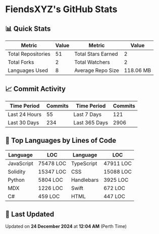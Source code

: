 # FiendsXYZ's GitHub Stats

## 📊 Quick Stats

| Metric               | Value       | Metric               | Value       |
|----------------------|-------------|----------------------|-------------|
| Total Repositories   | 51 | Total Stars Earned   | 2 |
| Total Forks          | 2 | Total Watchers       | 2 |
| Languages Used       | 8 | Average Repo Size    | 118.06 MB |

## 📈 Commit Activity

| Time Period      | Commits      | Time Period      | Commits      |
|------------------|--------------|------------------|--------------|
| Last 24 Hours    | 55 | Last 7 Days      | 121 |
| Last 30 Days     | 234 | Last 365 Days    | 2906 |

## 📝 Top Languages by Lines of Code

| Language       | LOC        | Language       | LOC        |
|----------------|------------|----------------|------------|
| JavaScript       | 75478 LOC  | TypeScript       | 47911 LOC  |
| Solidity       | 15347 LOC  | CSS       | 15088 LOC  |
| Python       | 5804 LOC  | Handlebars       | 3925 LOC  |
| MDX       | 1226 LOC  | Swift       | 672 LOC  |
| C#       | 459 LOC  | HTML       | 447 LOC  |

## 📅 Last Updated

Updated on **24 December 2024** at **12:04 AM** (Perth Time)
